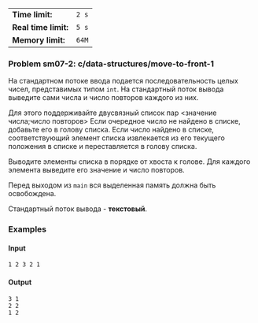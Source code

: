 |                      |       |
|----------------------|-------|
| **Time limit:**      | `2 s` |
| **Real time limit:** | `5 s` |
| **Memory limit:**    | `64M` |


### Problem sm07-2: c/data-structures/move-to-front-1

На стандартном потоке ввода подается последовательность целых чисел, представимых типом `int`. На
стандартный поток вывода выведите сами числа и число повторов каждого из них.

Для этого поддерживайте двусвязный список пар <значение числа;число повторов> Если очередное число
не найдено в списке, добавьте его в голову списка. Если число найдено в списке, соответствующий
элемент списка извлекается из его текущего положения в списке и переставляется в голову списка.

Выводите элементы списка в порядке от хвоста к голове. Для каждого элемента выведите его значение и
число повторов.

Перед выходом из `main` вся выделенная память должна быть освобождена.

Стандартный поток вывода - **текстовый**.

### Examples

#### Input

    
    
    1 2 3 2 1

#### Output

    
    
    3 1
    2 2
    1 2
    

